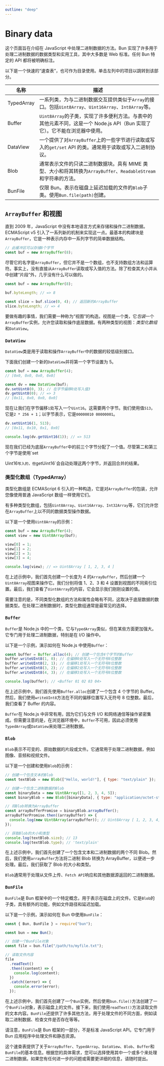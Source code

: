 ```yaml
---
outline: "deep"
---
```


# Binary data

这个页面旨在介绍在 JavaScript 中处理二进制数据的方法。Bun 实现了许多用于处理二进制数据的数据类型和实用工具，其中大多数是 Web 标准。任何 Bun 特定的 API 都将被明确标注。

以下是一个快速的“速查表”，也可作为目录使用。单击左列中的项目以跳转到该部分。

| 名称       | 描述                                                                                                                       |
| ---------- | -------------------------------------------------------------------------------------------------------------------------- |
| TypedArray | 一系列类，为与二进制数据交互提供类似于`Array`的接口。包括`Uint8Array`、`Uint16Array`、`Int8Array`等。                      |
| Buffer     | `Uint8Array`的子类，实现了许多便利方法。与表中的其他元素不同，这是一个 Node.js API（Bun 实现了它）。它不能在浏览器中使用。 |
| DataView   | 一个提供了对`ArrayBuffer`上的一些字节进行读取或写入的`get/set` API 的类。通常用于读取或写入二进制协议。                    |
| Blob       | 通常表示文件的只读二进制数据块。具有 MIME 类型、大小和将其转换为`ArrayBuffer`、`ReadableStream`和字符串的方法。            |
| BunFile    | 仅限 Bun。表示在磁盘上延迟加载的文件的`Blob`子类。使用`Bun.file(path)`创建。                                               |

## `ArrayBuffer` 和视图

直到 2009 年，JavaScript 中没有本地语言方式来存储和操作二进制数据。ECMAScript v5 引入了一系列新的机制来实现这一点。最基本的构建块是`ArrayBuffer`，它是一种表示内存中一系列字节的简单数据结构。

```ts
// 此缓冲区可以存储8个字节
const buf = new ArrayBuffer(8);
```

尽管它的名字是`ArrayBuffer`，但它并不是一个数组，也不支持数组方法和运算符。事实上，没有直接从`ArrayBuffer`读取或写入值的方法。除了检查其大小并从中创建“片段”外，几乎没有什么可以做的。

```ts
const buf = new ArrayBuffer(8);

buf.byteLength; // => 8

const slice = buf.slice(0, 4); // 返回新的ArrayBuffer
slice.byteLength; // => 4
```

要做有趣的事情，我们需要一种称为“视图”的构造。视图是一个类，它*包装*一个`ArrayBuffer`实例，允许您读取和操作底层数据。有两种类型的视图：*类型化数组*和`DataView`。

### `DataView`

`DataView`类是用于读取和操作`ArrayBuffer`中的数据的较低级别接口。

下面我们创建一个新的`DataView`并将第一个字节设置为 5。

```ts
const buf = new ArrayBuffer(4);
// [0x0, 0x0, 0x0, 0x0]

const dv = new DataView(buf);
dv.setUint8(0, 3); // 在字节偏移0处写入值3
dv.getUint8(0); // => 3
// [0x11, 0x0, 0x0, 0x0]
```

现在让我们在字节偏移`1`处写入一个`Uint16`。这需要两个字节。我们使用值`513`，它是`2 * 256 + 1`；以字节表示，它是`00000010 00000001`。

```ts
dv.setUint16(1, 513);
// [0x11, 0x10, 0x1, 0x0]

console.log(dv.getUint16(1)); // => 513
```

现在我们已经为底层`ArrayBuffer`中的前三个字节分配了一个值。尽管第二和第三个字节是使用`set

Uint16`写入的，但`getUint16`会自动处理这两个字节，并返回合并的结果。

### 类型化数组（TypedArray）

类型化数组是 ECMAScript 6 引入的一种构造，它是对`ArrayBuffer`的包装，允许您像使用普通 JavaScript 数组一样使用它们。

有多种类型化数组，包括`Uint8Array`、`Uint16Array`、`Int32Array`等，它们允许您在`ArrayBuffer`上以不同的数据类型操作数据。

以下是一个使用`Uint8Array`的示例：

```ts
const buf = new ArrayBuffer(4);
const view = new Uint8Array(buf);

view[0] = 1;
view[1] = 2;
view[2] = 3;
view[3] = 4;

console.log(view); // => Uint8Array [ 1, 2, 3, 4 ]
```

在上述示例中，我们首先创建一个长度为 4 的`ArrayBuffer`，然后创建一个`Uint8Array`视图来操作它。我们分别将值 1、2、3 和 4 设置到视图的不同索引位置。最后，我们查看了`Uint8Array`的内容，它会显示我们刚刚设置的值。

需要注意的是，不同类型化数组的方法和属性会略有不同，这取决于底层数据的数据类型。在处理二进制数据时，类型化数组通常是最常见的选择。

### `Buffer`

`Buffer`是 Node.js 中的一个类，它与`TypedArray`类似，但在某些方面更加强大。它专门用于处理二进制数据，特别是在 I/O 操作中。

以下是一个示例，演示如何在 Node.js 中使用`Buffer`：

```js
const buffer = Buffer.alloc(4); // 创建一个包含4个字节的Buffer
buffer.writeUInt8(1, 0); // 在偏移0处写入一个无符号8位整数
buffer.writeUInt8(2, 1); // 在偏移1处写入一个无符号8位整数
buffer.writeUInt8(3, 2); // 在偏移2处写入一个无符号8位整数
buffer.writeUInt8(4, 3); // 在偏移3处写入一个无符号8位整数

console.log(buffer); // <Buffer 01 02 03 04>
```

在上述示例中，我们首先使用`Buffer.alloc`创建了一个包含 4 个字节的 Buffer。然后，我们使用`writeUInt8`方法在不同的偏移位置写入无符号 8 位整数。最后，我们查看了 Buffer 的内容。

`Buffer`在 Node.js 中非常有用，因为它们与文件 I/O 和网络通信等操作紧密集成。但需要注意的是，在浏览器环境中，`Buffer`不可用，因此必须使用`TypedArray`或`DataView`来处理二进制数据。

### `Blob`

`Blob`表示不可变的、原始数据的片段或文件。它通常用于处理二进制数据，例如图像、音频和视频文件。

以下是一个创建和使用`Blob`的示例：

```js
// 创建一个包含文本的Blob
const textBlob = new Blob(["Hello, world!"], { type: "text/plain" });

// 创建一个包含二进制数据的Blob
const binaryData = new Uint8Array([1, 2, 3, 4, 5]);
const binaryBlob = new Blob([binaryData], { type: "application/octet-stream" });

// 将Blob转换为ArrayBuffer
const arrayBufferPromise = binaryBlob.arrayBuffer();
arrayBufferPromise.then((arrayBuffer) => {
  console.log(new Uint8Array(arrayBuffer)); // Uint8Array [ 1, 2, 3, 4, 5 ]
});

// 获取Blob的大小和类型
console.log(textBlob.size); // 13
console.log(textBlob.type); // 'text/plain'
```

在上述示例中，我们首先创建了一个包含文本和二进制数据的两个不同 Blob。然后，我们使用`arrayBuffer`方法将二进制 Blob 转换为 ArrayBuffer，以便进一步处理。最后，我们获取了 Blob 的大小和类型。

`Blob`通常用于处理从文件上传、`Fetch API`响应和其他数据源返回的二进制数据。

### `BunFile`

`BunFile`是 Bun 框架中的一个特定概念，用于表示在磁盘上的文件。它是`Blob`的子类，具有额外的功能，例如文件路径和延迟加载。

以下是一个示例，演示如何在 Bun 中使用`BunFile`：

```js
const { Bun, BunFile } = require("bun");

const bun = new Bun();

// 创建一个BunFile对象
const file = bun.file("/path/to/myfile.txt");

// 读取文件内容
file
  .readText()
  .then((content) => {
    console.log(content);
  })
  .catch((error) => {
    console.error(error);
  });
```

在上述示例中，我们首先创建了一个`Bun`实例，然后使用`bun.file()`方法创建了一个`BunFile`对象，表示磁盘上的文件。接下来，我们使用`readText()`方法读取文件的文本内容。`BunFile`还提供了许多其他方法，用于处理文件的不同方面，例如读取二进制数据、检查文件是否存在等等。

请注意，`BunFile`是 Bun 框架的一部分，不是标准 JavaScript API。它专门用于 Bun 应用程序中处理文件和静态资源。

这个速查表提供了关于`ArrayBuffer`、`TypedArray`、`DataView`、`Blob`、`Buffer`和`BunFile`的基本信息。根据您的具体需求，您可以选择使用其中一个或多个来处理二进制数据。如果您有任何进一步的问题或需要更详细的信息，请随时提出。

